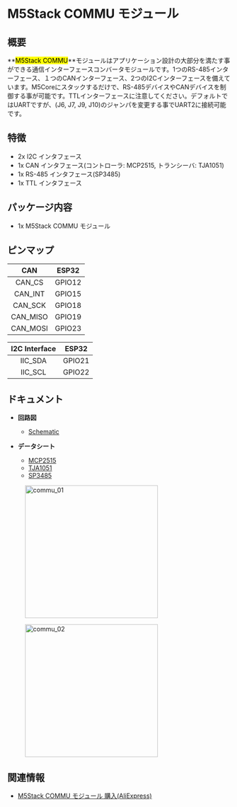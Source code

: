 # M5Stack COMMU モジュール

## 概要

**<mark>M5Stack COMMU</mark>**モジュールはアプリケーション設計の大部分を満たす事ができる通信インターフェースコンバータモジュールです。1つのRS-485インターフェース、１つのCANインターフェース、2つのI2Cインターフェースを備えています。M5Coreにスタックするだけで、RS-485デバイスやCANデバイスを制御する事が可能です。TTLインターフェースに注意してください。デフォルトではUARTですが、(J6, J7, J9, J10)のジャンパを変更する事でUART2に接続可能です。

## 特徴

- 2x I2C インタフェース
- 1x CAN インタフェース(コントローラ: MCP2515, トランシーバ: TJA1051)
- 1x RS-485 インタフェース(SP3485)
- 1x TTL インタフェース

## パッケージ内容

- 1x M5Stack COMMU モジュール

## ピンマップ

| CAN | ESP32 |
|:---:|:-----:|
| CAN_CS   | GPIO12 |
| CAN_INT  | GPIO15 |
| CAN_SCK  | GPIO18 |
| CAN_MISO | GPIO19 |
| CAN_MOSI | GPIO23 |

| I2C Interface | ESP32 |
|:-------------:|:-----:|
| IIC_SDA | GPIO21 |
| IIC_SCL | GPIO22 |

## ドキュメント

- **回路図**
  - [Schematic](https://github.com/m5stack/M5-Schematic/blob/master/Modules/COMMU.pdf)

- **データシート**
  - [MCP2515](http://ww1.microchip.com/downloads/en/devicedoc/20001801h.pdf)
  - [TJA1051](https://www.nxp.com/docs/en/data-sheet/TJA1051.pdf)
  - [SP3485](https://www.exar.com/ds/sp3485.pdf)

<figure>
  <img src="assets/img/product_pics/modules/commu_01.jpg" alt="commu_01" width="300px" height="300px">
</figure>
<figure>
  <img src="assets/img/product_pics/modules/commu_02.jpg" alt="commu_02" width="300px" height="300px">
</figure>

## 関連情報

- [M5Stack COMMU モジュール 購入(AliExpress)](https://www.aliexpress.com/store/product/M5Stack-RS485-TTL-I2C-MCP2515-TJA1051-SP3485/3226069_32954475633.html)